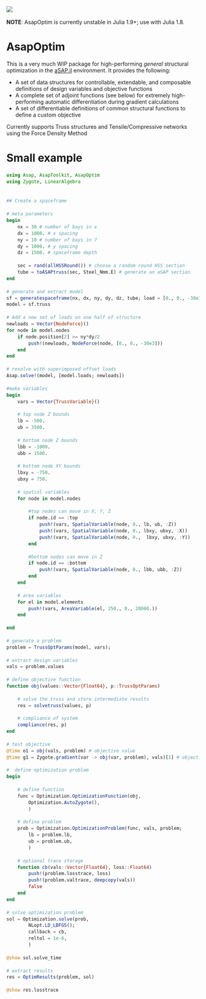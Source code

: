 ![](figures/canopy.gif)

**NOTE**: AsapOptim is currently unstable in Julia 1.9+; use with Julia 1.8.

# AsapOptim

This is a very much WIP package for high-performing *general* structural optimization in the [aSAP.jl](https://github.com/keithjlee/Asap) environment. It provides the following:

- A set of data structures for controllable, extendable, and composable definitions of design variables and objective functions
- A complete set of adjoint functions (see below) for extremely high-performing automatic differentiation during gradient calculations
- A set of differentiable definitions of common structural functions to define a custom objective

Currently supports Truss structures and Tensile/Compressive networks using the Force Density Method

<!-- The following as an optimization problem with over 4000 variables:
- Z position of nodes at the top of the space frame
- Z position of nodes at the bottom of the space frame (different bounds)
- XY position of the support nodes (each set of 4 support nodes are rigidly tied to each other)
- Area of all elements

To minimize a compound objective of structural compliance + volume, solved in just over 10s with a relative stopping criteria of 1E-6.
![](figures/spaceframe2_optim2.gif) -->

# Small example
```julia
using Asap, AsapToolkit, AsapOptim
using Zygote, LinearAlgebra


## Create a spaceframe

# meta parameters
begin
    nx = 30 # number of bays in x
    dx = 1000. # x spacing
    ny = 10 # number of bays in 7
    dy = 1000. # y spacing
    dz = 1500. # spaceframe depth

    sec = rand(allHSSRound()) # choose a random round HSS section
    tube = toASAPtruss(sec, Steel_Nmm.E) # generate an aSAP section
end

# generate and extract model
sf = generatespaceframe(nx, dx, ny, dy, dz, tube; load = [0., 0., -30e3], support = :x)
model = sf.truss

# Add a new set of loads on one half of structure
newloads = Vector{NodeForce}()
for node in model.nodes
    if node.position[2] >= ny*dy/2
        push!(newloads, NodeForce(node, [0., 0., -30e3]))
    end
end

# resolve with superimposed offset loads
Asap.solve!(model, [model.loads; newloads])

#make variables
begin
    vars = Vector{TrussVariable}()

    # top node Z bounds
    lb = -500.
    ub = 3500.

    # bottom node Z bounds
    lbb = -1000.
    ubb = 1500.

    # bottom node XY bounds
    lbxy = -750.
    ubxy = 750.

    # spatial variables
    for node in model.nodes

        #top nodes can move in X, Y, Z
        if node.id == :top
            push!(vars, SpatialVariable(node, 0., lb, ub, :Z))
            push!(vars, SpatialVariable(node, 0., lbxy, ubxy, :X))
            push!(vars, SpatialVariable(node, 0.,  lbxy, ubxy, :Y))
        end

        #bottom nodes can move in Z
        if node.id == :bottom
            push!(vars, SpatialVariable(node, 0., lbb, ubb, :Z))
        end
    end

    # area variables
    for el in model.elements
        push!(vars, AreaVariable(el, 250., 0., 20000.))
    end

end

# generate a problem
problem = TrussOptParams(model, vars);

# extract design variables
vals = problem.values

# define objective function
function obj(values::Vector{Float64}, p::TrussOptParams)
    
    # solve the truss and store intermediate results
    res = solvetruss(values, p)
    
    # compliance of system
    compliance(res, p)
end

# test objective
@time o1 = obj(vals, problem) # objective value
@time g1 = Zygote.gradient(var -> obj(var, problem), vals)[1] # objective gradient

#  define optimization problem
begin

    # define function
    func = Optimization.OptimizationFunction(obj, 
        Optimization.AutoZygote(),
        )

    # define problem
    prob = Optimization.OptimizationProblem(func, vals, problem;
        lb = problem.lb,
        ub = problem.ub,
        )

    # optional trace storage
    function cb(vals::Vector{Float64}, loss::Float64)
        push!(problem.losstrace, loss)
        push!(problem.valtrace, deepcopy(vals))
        false
    end
end

# solve optimization problem
sol = Optimization.solve(prob, 
        NLopt.LD_LBFGS();
        callback = cb,
        reltol = 1e-6,
        )

@show sol.solve_time

# extract results
res = OptimResults(problem, sol)

@show res.losstrace
```

<!-- # Overview

Structural optimization of large systems is difficult due to the inherent computational cost of understanding structural behaviour at each increment. For the direct stiffness FEA method, all structural behaviour (internal forces, stresses, deflected shape, etc...) is dependent on the nodal displacements under load, $u$. For a single step, this displacement vector is determined via a linear system of equations:

$$
u = K^{-1}(P-P_f)
$$

Where $K$ is the $n_{dof} \times n_{dof}$ stiffness matrix of the entire system, $P$ is the vector of nodal loads, and $P_f$ is the vector of fixed-end forces induced by loads applied directly to elements.

When considering nodal loads only, we generally assume $P$ is an independent vector, such that displacement is only a function of the global stiffness matrix:

$$
u = f(K)
$$

And the stiffness matrix is dependent on the aggregation of *elemental* stiffness matrices in the global coordinate system (GCS):

$$
K = f(K_{e1}, K_{e2}, ...) = \sum K_e
$$

And where each elemental stiffness matrix is a function of the *local* stiffness matrix and a coordinate transformation matrix:

$$
K_e = f(k_e, \Gamma) = \Gamma^Tk_e\Gamma
$$

And finally, where the stiffness matrix in LCS is a function of the element length and material properties, which for trusses:

$$
k_e = f(L, E, A) = \frac{EA}{L} \begin{bmatrix} 1 & -1\\ -1 & 1 \end{bmatrix}
$$

And the transformation matrix is dependent on the unit local x vector of the element:

$$
\Gamma = f(\vec{x}) = \begin{bmatrix} x_1 & x_2 & x_3 & 0 & 0 & 0 \\ 0 & 0 & 0 &x_1 &x_2 &x_3 \end{bmatrix}
$$

And the element length is a function of the nodal positions of the two end points. All of this is reduced to (for truss structures):

$$
u = f(\vec{X}, \vec{Y}, \vec{Z}, \vec{E}, \vec{A})
$$

Where $\vec{X}, \vec{Y}, \vec{Z}$ are the vectors of all nodal X, Y, Z positions, and $\vec{E}, \vec{A}$ are vectors of all elemental material stiffnesses and areas.

# Challenges
## Gradients
Given an arbitrary objective function based on structural behaviour, $f(u)$, to optimize the structural parameters, we must find the sensitivity of $f$ with respect to a design variable $x$. We can make use of the chain rule to determine the sequence of values we must calculate. Assume $x=x_i$, the X position of node i:

$$
\frac{df}{dx_i} = \frac{df}{du} \cdot \frac{du}{dK} \cdot \frac{dK}{dK_e} \cdot \frac{dK_e}{dk_e} \cdot \left(\frac{dke}{d\Gamma}\cdot\frac{d\Gamma}{d\vec{x}_i} \cdot \frac{d\vec{x}_i}{dx_i} + \frac{dk_e}{d_L}\cdot\frac{d_L}{dx_i} \right)
$$

Although each derivative is not necessarily difficult to derive or compute, some challenges exist:
- Most higher-order functions in this chain are functions of *multiple* primitive variables, and so the partial derivatives of all variables must be derived and stored
- Depending on whether the variable in question is *spatial* (x, y, z) or *material* (E,A), this chain can be significantly simplified and unnecessary calculations can be omitted; this must be encoded in the calculation of the derivative
- Although a single chain is more-or-less trivial, typical structural optimization problems may consist of hundreds to tens of thousands of design variables, which significantly increase the computational complexity of each optimization step.

However, the *primary* roadblock is the calculation of $du/dK$ in the derivative chain. This is derived as:

$$
\frac{du}{dK} = -u^T \otimes K^{-1}
$$

Note that as $K^{-1}$ is **not** multiplied by a vector/matrix, and *must* be explicitly calculated, such that highly optimized linear solve methods (such as Matlab/Julia's `\` operator) cannot be used. Although $K$ is a highly sparse matrix, its inverse will not be, and thus even moderately large structural systems will be infeasible to optimize in reasonable time.

## Objectives
One method of avoiding the computational complexity of gradient calculation is by fixing and understanding the objective function $f(u)$. For structural optimization, the most common objective is Compliance - a measure of the work done by the external forces on the structural system and a general proxy for "performance", as measured by stiffness and load distribution.

$$
C = u^TP = f(K)
$$

This well-defined objective function can be exploited (via the *adjoint method*) to a more efficient gradient definition:

$$
\frac{dC}{dx_i} = -u^T\frac{dK}{dx_i}u
$$

Which eliminates the inverse calculation, and requires a single linear solve $K^{-1}P$ to determine $u$ at each step. Further analytic expressions are also available for $dK/dx_i$ if $x_i$ is a *material* variable (IE Area, A), since *only* the elemental stiffness matrix is a function of area, such that:

$$
\frac{dk_e}{dA} = \frac{E}{L} \begin{bmatrix} 1 & -1 \\ -1 & 1 \end{bmatrix}
$$

This is the primary exploitation for fast iterations in  Topology Optimization.


# Wishlist
Although the efficient gradients are possible if the objective function has a known exploit for reducing computation, it should *not* be a prerequisite for high-performing structural optimization. Rather, it should be possible to have high performance without restriction of the objective at hand; this is even more pressing for contemporary structural design problems that are not solely interested in proxy measures for "performance" such as matching to finite inventories, approximating target shapes, reducing unique area/length requirements, or any composition of these and other objectives. Further, we should strive to have a more fluid definition of optimization problems that are more in line with how structural designers think. Rather than:

*Optimize the nodal positions such that compliance is minimized*

we should be able to say:

*Optimize the areas of these elements, the XY positions of the columns at these bays, and the Z position of the supports to fit my design criteria*

These two challenges are summarized as:
- How can we enable *general* high performing structural optimization where the objective function is yet unknown
- How can we have more precise control of design variables while maintaining efficient gradients?


# Solution
AsapOptim addresses these challenges these challenges through **Automatic Differentiation + custom adjoints** and **composable data structures**.

## AD and adjoints
Automatic differentiation is a numerical technique of capturing *exact* gradients (up to numerical precision) of functions. It enables the training of massive ML models, but has recently seen emergence as a general useful tool in general optimization. A great overview can be found [here](https://thenumb.at/Autodiff/); AsapOptim focuses on *reverse mode* automatic differentiation using [Zygote.jl](https://github.com/FluxML/Zygote.jl).

In short, reverse mode AD starts at the final output of a chain of functions, and calculates the incremental derivative for each prior output (functions), eventually propagating these individual gradient chains to the initial input arguments. IE given an object $f((g(h(x))))$, it calculates the derivative w/r/t x in the following order:

$$
\frac{df}{dg} \cdot \frac{dg}{dh} \cdot \frac{dh}{dx}
$$

Computationally however, each gradient calculation when *backpropagating* through the computational graph accumulates the prior gradient calculation (a la chain rule). This means that the output of the second gradient chain in the step above really outputs the *pullback* at that step:

$$
\text{grad}(g) = \frac{df}{dg}\frac{dg}{dh} = \bar{f}\frac{dg}{dh}
$$

In general, modern AD packages effectively determine these incremental gradients and pullbacks for you (the *automatic* in automatic differentiation); however, in the context of structural optimization, the primary computation bottleneck remains a roadblock:

$$
\frac{du}{dK} = -u^T \otimes K^{-1}
$$

Where even through AD, the inversion of $K$ requires significant computation. However, we can exploit the fact that we do not calculate $du/dK$ explicitly, but its pullback $\bar{f} \frac{du}{dK}$, to generate a custom adjoint that bypasses the matrix inversion via:

$$
\nabla_Ku = \frac{du}{dK}\bar{f} = -u^T \otimes K^{-1}\bar{f} = -u^T \otimes \bar{u}
$$

Again eliminating the need for an explicit matrix inverse and requiring only a single linear solve for $\bar{u}$. This provides a generalized equivalent to the the adjoint solution for Compliance-based optimization. An overview of the impact of a custom adjoint, as well as comparisons to finite differencing and gradient-free methods (BOBYQA) is shown below.

![](figures/optimOverview.png)

AsapOptim.jl also provides explicit adjoints for:
- Conversion of elements into vector representation `getevecs`
- Length of element `getlengths`
- Normalized local x vectors `getnormalizedevecs`
- Local stiffness matrix `ktruss`
- Transformation matrix `Rtruss`
- Global  elemental stiffness matrix `getglobalks`
- Assembly of global stiffness matrix `assembleglobalK`


Another primary roadblock is that Zygote.jl, the reverse mode AD package used by AsapOptim.jl, does not support mutation of variables. Structural analysis in general depends heavily on efficient mutations of arrays, specifically the updating of vectors and the assembly of the global stiffness matrix. AsapOptim.jl provides custom functions and adjoints for fast gradient calculation of mutating functions:
- `assembleglobalK` is a mutating function that exploits the known sparsity pattern of the stiffness matrix to rapidly update to new values.
- `addvalues(values::Vector, indices::Vector{Int}, increments::Vector)` adds the values of `increments` to the existing vector `values` at indices `indices` and returns a new vector.
- `addvalues(values::Vector, indices::Vector{Int}, newvalues::Vector)` completely replaces values in `values` at `indices` with the values in `newvalues`

## Control of design variables
Ideally, we can pick and choose the types and bounds of all of our variables. AsapOptim.jl provides three (for now) primary data structures to allow for this control.

### Spatial
Spatial variables are generated via:

```julia
variable = SpatialVariable(node::TrussNode, initialvalue, lowerbound, upperbound, axis::Symbol)
```

A spatial variable is directly tied to a node in an Asap.jl model, and is initiated with a starting value and bounds. `axis` is a symbol input that represents the active global axis: `:X`, `:Y`, `:Z`.

**NOTE** by default, the value of a `SpatialVariable` is the *change* in position of the node. IE a value of 0 indicates the position of the node remains unchanged.

### Area
Area variables are generated via:

```julia
variable = AreaVariable(element::AbstractElement, initialvalue, lowerbound, upperbound)
```

### CoupledVariable
Often, we would like to assign the same value to more than one node or element. For example we may: want to optimize the areas of a subset of elements that must share the same cross section, or want to rigidly move a subset of nodes as a design variable.

The naïve method is to assign an individual variable to all nodes/elements, and set a constraint such that the difference between the values is 0. However, this sets a significant amount of unnecessary constraints to the system, and adds additional design variables to the problem. `CoupledVariable` allows the user to set variables that are tied to existing values for both spatial and area variables.

```julia
cvariable = CoupledVariable(new::Union{TrussNode, AbstractElement}, existing::AbstractVariable)
```

For example, if all the web elements of a truss structure must have the same cross section, we can define a single design variable that covers all of them:

```julia
webelements = model.elements[:web]

web_area_master = AreaVariable(webelements[1], 500., 100., 20_000)

all_other_webs = [CoupledVariable(element, web_area_master) for element in webelements[2:end]]
``` -->
